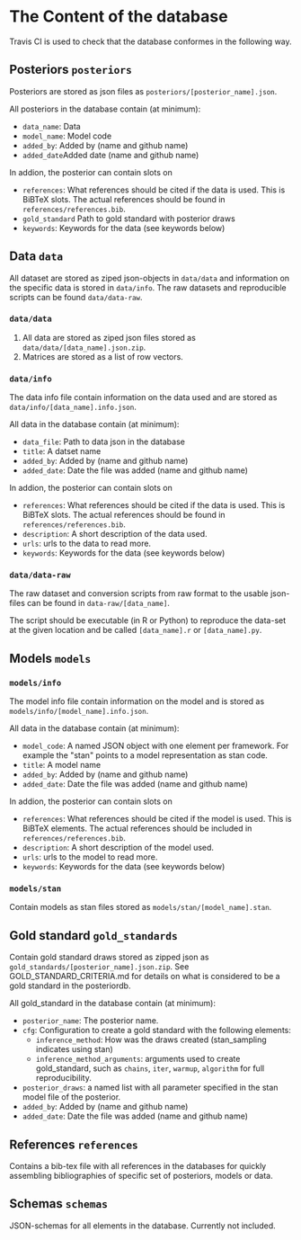 
The Content of the database
=================================================

Travis CI is used to check that the database conformes in the following way.

## Posteriors `posteriors`

Posteriors are stored as json files as `posteriors/[posterior_name].json`.

All posteriors in the database contain (at minimum):
- `data_name`: Data
- `model_name`: Model code
- `added_by`: Added by (name and github name)
- `added_date`Added date (name and github name)

In addion, the posterior can contain slots on
- `references`: What references should be cited if the data is used. This is BiBTeX slots. The actual references should be found in `references/references.bib`.
- `gold_standard` Path to gold standard with posterior draws
- `keywords`: Keywords for the data (see keywords below)


## Data `data`

All dataset are stored as ziped json-objects in `data/data` and information on the specific data is stored in `data/info`. The raw datasets and reproducible scripts can be found `data/data-raw`.

### `data/data`

1. All data are stored as ziped json files stored as `data/data/[data_name].json.zip`.
2. Matrices are stored as a list of row vectors.

### `data/info`

The data info file contain information on the data used and are stored as   `data/info/[data_name].info.json`.

All data in the database contain (at minimum):
- `data_file`: Path to data json in the database
- `title`: A datset name
- `added_by`: Added by (name and github name)
- `added_date`: Date the file was added (name and github name)

In addion, the posterior can contain slots on
- `references`: What references should be cited if the data is used. This is BiBTeX slots. The actual references should be found in `references/references.bib`.
- `description`: A short description of the data used.
- `urls`: urls to the data to read more.
- `keywords`: Keywords for the data (see keywords below)


### `data/data-raw`

The raw dataset and conversion scripts from raw format to the usable json-files can be found in `data-raw/[data_name]`.

The script should be executable (in R or Python) to reproduce the data-set at the given location and be called `[data_name].r` or `[data_name].py`.

## Models `models`

### `models/info`

The model info file contain information on the model and is stored as   `models/info/[model_name].info.json`.

All data in the database contain (at minimum):
- `model_code`: A named JSON object with one element per framework. For example the "stan" points to a model representation as stan code.
- `title`: A model name
- `added_by`: Added by (name and github name)
- `added_date`: Date the file was added (name and github name)

In addion, the posterior can contain slots on
- `references`: What references should be cited if the model is used. This is BiBTeX elements. The actual references should be included in `references/references.bib`.
- `description`: A short description of the model used.
- `urls`: urls to the model to read more.
- `keywords`: Keywords for the data (see keywords below)

### `models/stan`

Contain models as stan files stored as `models/stan/[model_name].stan`.


## Gold standard `gold_standards`

Contain gold standard draws stored as zipped json as `gold_standards/[posterior_name].json.zip`. See GOLD_STANDARD_CRITERIA.md for details on what is considered to be a gold standard in the posteriordb.

All gold_standard in the database contain (at minimum):
- `posterior_name`: The posterior name.
- `cfg`: Configuration to create a gold standard with the following elements:
  - `inference_method`: How was the draws created (stan_sampling indicates using stan)
  - `inference_method_arguments`: arguments used to create gold_standard, such as `chains`, `iter`, `warmup`, `algorithm` for full reproducibility.
- `posterior_draws`: a named list with all parameter specified in the stan model file of the posterior.
- `added_by`: Added by (name and github name)
- `added_date`: Date the file was added (name and github name)


## References `references`

Contains a bib-tex file with all references in the databases for quickly assembling bibliographies of specific set of posteriors, models or data.


## Schemas `schemas`

JSON-schemas for all elements in the database. Currently not included.
